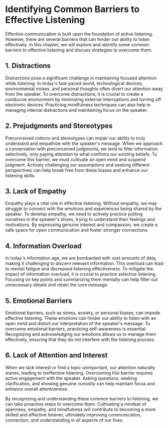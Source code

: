 Identifying Common Barriers to Effective Listening
===============================================================================================

Effective communication is built upon the foundation of active listening. However, there are several barriers that can hinder our ability to listen effectively. In this chapter, we will explore and identify some common barriers to effective listening and discuss strategies to overcome them.

1\. Distractions
---------------

Distractions pose a significant challenge in maintaining focused attention while listening. In today's fast-paced world, technological devices, environmental noises, and personal thoughts often divert our attention away from the speaker. To overcome distractions, it is crucial to create a conducive environment by minimizing external interruptions and turning off electronic devices. Practicing mindfulness techniques can also help in managing internal distractions and maintaining focus on the speaker.

2\. Prejudgments and Stereotypes
-------------------------------

Preconceived notions and stereotypes can impair our ability to truly understand and empathize with the speaker's message. When we approach a conversation with preconceived judgments, we tend to filter information selectively, only paying attention to what confirms our existing beliefs. To overcome this barrier, we must cultivate an open mind and suspend judgment. Actively challenging our assumptions and seeking different perspectives can help break free from these biases and enhance our listening skills.

3\. Lack of Empathy
------------------

Empathy plays a vital role in effective listening. Without empathy, we may struggle to connect with the emotions and experiences being shared by the speaker. To develop empathy, we need to actively practice putting ourselves in the speaker's shoes, trying to understand their feelings and motivations. By expressing genuine interest and compassion, we create a safe space for open communication and foster stronger connections.

4\. Information Overload
-----------------------

In today's information age, we are bombarded with vast amounts of data, making it challenging to discern relevant information. This overload can lead to mental fatigue and decreased listening effectiveness. To mitigate the impact of information overload, it is crucial to practice selective listening. Focusing on key points and summarizing them mentally can help filter out unnecessary details and retain the core message.

5\. Emotional Barriers
---------------------

Emotional barriers, such as stress, anxiety, or personal biases, can impede effective listening. These emotions can hinder our ability to listen with an open mind and distort our interpretation of the speaker's message. To overcome emotional barriers, practicing self-awareness is essential. Recognizing and acknowledging our emotions allows us to manage them effectively, ensuring that they do not interfere with the listening process.

6\. Lack of Attention and Interest
---------------------------------

When we lack interest or find a topic unimportant, our attention naturally wanes, leading to ineffective listening. Overcoming this barrier requires active engagement with the speaker. Asking questions, seeking clarification, and showing genuine curiosity can help maintain focus and enhance overall attentiveness.

By recognizing and understanding these common barriers to listening, we can take proactive steps to overcome them. Cultivating a mindset of openness, empathy, and mindfulness will contribute to becoming a more skilled and effective listener, ultimately improving communication, connection, and understanding in all aspects of our lives.
